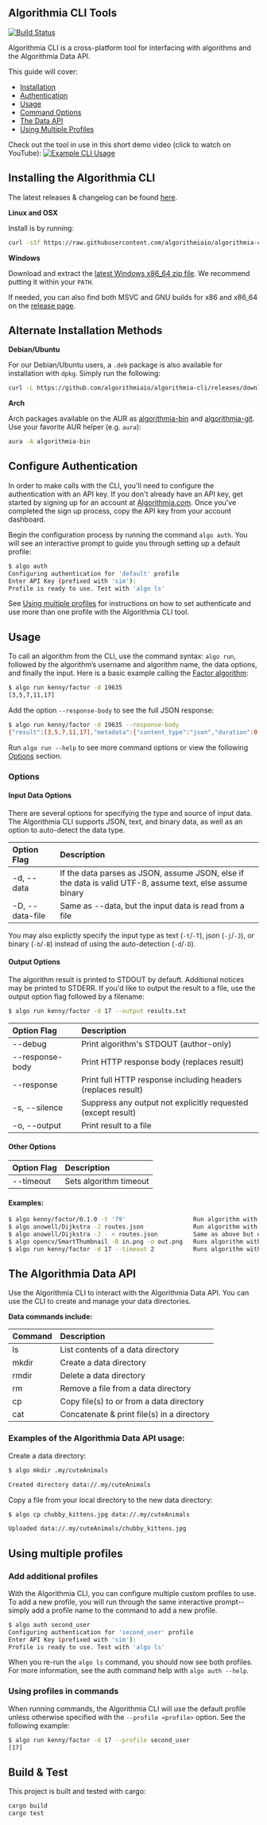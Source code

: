 Algorithmia CLI Tools
---------------------

[![Build Status](https://travis-ci.org/algorithmiaio/algorithmia-cli.svg)](https://travis-ci.org/algorithmiaio/algorithmia-cli)

Algorithmia CLI is a cross-platform tool for interfacing with algorithms and the Algorithmia Data API.

This guide will cover:
* [Installation](#installing-the-algorithmia-cli)
* [Authentication](#configure-authentication)
* [Usage](#usage)
* [Command Options](#options)
* [The Data API](#the-algorithmia-data-api)
* [Using Multiple Profiles](#using-multiple-profiles)

Check out the tool in use in this short demo video (click to watch on YouTube):
[![Example CLI Usage](https://j.gifs.com/v1egak.gif)](https://www.youtube.com/watch?v=mAJagjRl_qk)

## Installing the Algorithmia CLI

The latest releases & changelog can be found [here](https://github.com/algorithmiaio/algorithmia-cli/releases/latest).

**Linux and OSX**

Install is by running:

```bash
curl -sSf https://raw.githubusercontent.com/algorithmiaio/algorithmia-cli/master/install.sh | sh
```

**Windows**

Download and extract the [latest Windows x86_64 zip file](https://github.com/algorithmiaio/algorithmia-cli/releases/download/v1.0.0-beta.3/algorithmia-v1.0.0-beta.3-x86_64-pc-windows-msvc.zip). We recommend putting it within your `PATH`.

If needed, you can also find both MSVC and GNU builds for x86 and x86_64 on the [release page](https://github.com/algorithmiaio/algorithmia-cli/releases/latest).

## Alternate Installation Methods

**Debian/Ubuntu**

For our Debian/Ubuntu users, a `.deb` package is also available for installation with `dpkg`. Simply run the following:

```bash
curl -L https://github.com/algorithmiaio/algorithmia-cli/releases/download/v1.0.0-beta.3/algorithmia-v1.0.0-beta.3-x86_64-unknown-linux-gnu.deb | sudo dpkg -i
```

**Arch**

Arch packages available on the AUR as [algorithmia-bin](https://aur4.archlinux.org/packages/algorithmia-bin/) and [algorithmia-git](https://aur4.archlinux.org/packages/algorithmia-git/). Use your favorite AUR helper (e.g. `aura`):

```bash
aura -A algorithmia-bin
```


## Configure Authentication

In order to make calls with the CLI, you'll need to configure the authentication with an API key. If you don't already have an API key, get started by signing up for an account at [Algorithmia.com](https://algorithmia.com). Once you've completed the sign up process, copy the API key from your account dashboard.

Begin the configuration process by running the command `algo auth`.
You will see an interactive prompt to guide you through setting up a default profile:

```bash
$ algo auth
Configuring authentication for 'default' profile
Enter API Key (prefixed with 'sim'):
Profile is ready to use. Test with 'algo ls'
```

See [Using multiple profiles](#using-multiple-profiles) for instructions on how to set authenticate and use more than one profile with the Algorithmia CLI tool.

## Usage

To call an algorithm from the CLI, use the command syntax: `algo run`, followed by the algorithm’s username and algorithm name, the data options, and finally the input. Here is a basic example calling the [Factor algorithm](https://algorithmia.com/algorithms/kenny/Factor):

```bash
$ algo run kenny/factor -d 19635
[3,5,7,11,17]
```

Add the option `--response-body` to see the full JSON response:

```bash
$ algo run kenny/factor -d 19635 --response-body
{"result":[3,5,7,11,17],"metadata":{"content_type":"json","duration":0.001427314}}
```

Run `algo run --help` to see more command options or view the following [Options](#options) section.

### Options

#### Input Data Options
There are several options for specifying the type and source of input data. The Algorithmia CLI supports JSON, text, and binary data, as well as an option to auto-detect the data type.

| Option Flag               | Description |
| :------------             | :--------------- |
| -d, --data <data>         | If the data parses as JSON, assume JSON, else if the data is valid UTF-8, assume text, else assume binary |
| -D, --data-file <file>    | Same as --data, but the input data is read from a file |

You may also explictly specify the input type as text (`-t`/`-T`), json (`-j`/`-J`), or binary (`-b`/`-B`) instead of using the auto-detection (`-d`/`-D`).

#### Output Options

The algorithm result is printed to STDOUT by defauft. Additional notices may be printed to STDERR. If you'd like to output the result to a file, use the output option flag followed by a filename:

```bash
$ algo run kenny/factor -d 17 --output results.txt
```

| Option Flag     | Description |
| :------------   |:--------------- |
| --debug         | Print algorithm's STDOUT (author-only) |
| --response-body | Print HTTP response body (replaces result) |
| --response      | Print full HTTP response including headers (replaces result) |
| -s, --silence   | Suppress any output not explicitly requested (except result) |
| -o, --output <file> |  Print result to a file |

#### Other Options

| Option Flag     | Description |
| :------------   |:--------------- |
| --timeout <seconds> | Sets algorithm timeout

#### Examples:
```bash
$ algo kenny/factor/0.1.0 -t '79'                   Run algorithm with specified version & data input as text
$ algo anowell/Dijkstra -J routes.json              Run algorithm with file input
$ algo anowell/Dijkstra -J - < routes.json          Same as above but using STDIN
$ algo opencv/SmartThumbnail -B in.png -o out.png   Runs algorithm with binary data input
$ algo run kenny/factor -d 17 --timeout 2           Runs algorithm with a timeout of 2 seconds
```


## The Algorithmia Data API

Use the Algorithmia CLI to interact with the Algorithmia Data API. You can use the CLI to create and manage your data directories.

**Data commands include:**

| Command   | Description |
| :------------   |:--------------- |
| ls |  List contents of a data directory |
| mkdir | Create a data directory |
| rmdir | Delete a data directory |
| rm | Remove a file from a data directory |
| cp | Copy file(s) to or from a data directory |
| cat | Concatenate & print file(s) in a directory |

### Examples of the Algorithmia Data API usage:

Create a data directory:
```bash
$ algo mkdir .my/cuteAnimals

Created directory data://.my/cuteAnimals
```

Copy a file from your local directory to the new data directory:

```bash
$ algo cp chubby_kittens.jpg data://.my/cuteAnimals

Uploaded data://.my/cuteAnimals/chubby_kittens.jpg
```

## Using multiple profiles

### Add additional profiles

With the Algorithmia CLI, you can configure multiple custom profiles to use. To add a new profile, you will run through the same interactive prompt--simply add a profile name to the command to add a new profile.

```bash
$ algo auth second_user
Configuring authentication for 'second_user' profile
Enter API Key (prefixed with 'sim'):
Profile is ready to use. Test with 'algo ls'
```

When you re-run the `algo ls` command, you should now see both profiles. For more information, see the auth command help with `algo auth --help`.

### Using profiles in commands

When running commands, the Algorithmia CLI will use the default profile unless otherwise specified with the `--profile <profile>` option. See the following example:

```bash
$ algo run kenny/factor -d 17 --profile second_user
[17]
```

## Build & Test

This project is built and tested with cargo:

```bash
cargo build
cargo test
```
